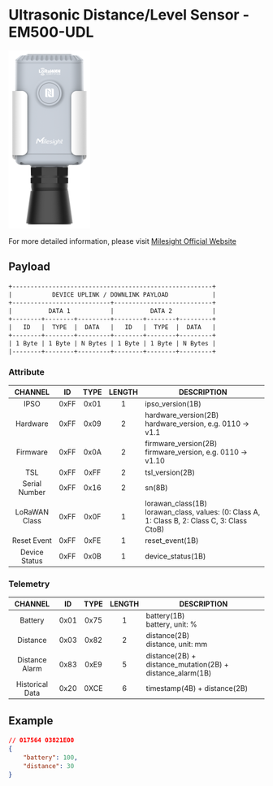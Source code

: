 # Ultrasonic Distance/Level Sensor - EM500-UDL

![EM500-UDL](em500-udl.png)

For more detailed information, please visit [Milesight Official Website](https://www.milesight.com/iot/product/lorawan-sensor/em500-udl)

## Payload

```
+-------------------------------------------------------+
|           DEVICE UPLINK / DOWNLINK PAYLOAD            |
+---------------------------+---------------------------+
|          DATA 1           |          DATA 2           |
+--------+--------+---------+--------+--------+---------+
|   ID   |  TYPE  |  DATA   |   ID   |  TYPE  |  DATA   |
+--------+--------+---------+--------+--------+---------+
| 1 Byte | 1 Byte | N Bytes | 1 Byte | 1 Byte | N Bytes |
|--------+--------+---------+--------+--------+---------+
```

### Attribute

|    CHANNEL    |  ID  | TYPE | LENGTH | DESCRIPTION                                                                                       |
| :-----------: | :--: | :--: | :----: | ------------------------------------------------------------------------------------------------ |
|     IPSO      | 0xFF | 0x01 |   1    | ipso_version(1B)                                                                                 |
|   Hardware    | 0xFF | 0x09 |   2    | hardware_version(2B)<br/>hardware_version, e.g. 0110 -> v1.1                                     |
|   Firmware    | 0xFF | 0x0A |   2    | firmware_version(2B)<br/>firmware_version, e.g. 0110 -> v1.10                                    |
|      TSL      | 0xFF | 0xFF |   2    | tsl_version(2B)                                                                                  |
| Serial Number | 0xFF | 0x16 |   2    | sn(8B)                                                                                           |
| LoRaWAN Class | 0xFF | 0x0F |   1    | lorawan_class(1B)<br/>lorawan_class, values: (0: Class A, 1: Class B, 2: Class C, 3: Class CtoB) |
|  Reset Event  | 0xFF | 0xFE |   1    | reset_event(1B)                                                                                  |
| Device Status | 0xFF | 0x0B |   1    | device_status(1B)                                                                                |

### Telemetry

|     CHANNEL     |  ID  | TYPE | LENGTH | DESCRIPTION                                               |
| :-------------: | :--: | :--: | :----: | --------------------------------------------------------- |
|     Battery     | 0x01 | 0x75 |   1    | battery(1B)<br/>battery, unit: %                          |
|    Distance     | 0x03 | 0x82 |   2    | distance(2B)<br/>distance, unit: mm                       |
| Distance Alarm  | 0x83 | 0xE9 |   5    | distance(2B) + distance_mutation(2B) + distance_alarm(1B) |
| Historical Data | 0x20 | 0XCE |   6    | timestamp(4B) + distance(2B)                              |

## Example

```json
// 017564 03821E00
{
    "battery": 100,
    "distance": 30
}
```
